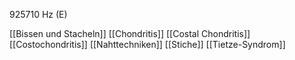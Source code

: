 925710 Hz (E)

[[Bissen und Stacheln]]
[[Chondritis]]
[[Costal Chondritis]]
[[Costochondritis]]
[[Nahttechniken]]
[[Stiche]]
[[Tietze-Syndrom]]